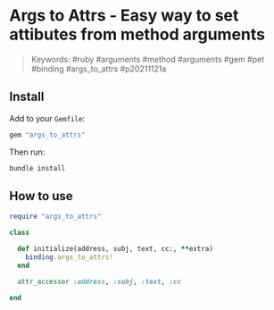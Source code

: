# Args to Attrs - Easy way to set attibutes from method arguments

> Keywords: #ruby #arguments #method #arguments #gem #pet #binding #args_to_attrs #p20211121a

## Install

Add to your `Gemfile`:

```ruby
gem "args_to_attrs"
```

Then run:

```ruby
bundle install
```

## How to use

```ruby
require "args_to_attrs"

class 

  def initialize(address, subj, text, cc:, **extra)
    binding.args_to_attrs!
  end

  attr_accessor :address, :subj, :text, :cc

end
```